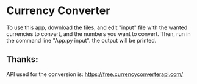# Currency Converter

To use this app, download the files,
and edit "input" file with the wanted currencies to convert, and the numbers you want to convert.
Then, run in the command line "App.py input". the output will be printed.

## Thanks: 
API used for the conversion is: 
https://free.currencyconverterapi.com/
